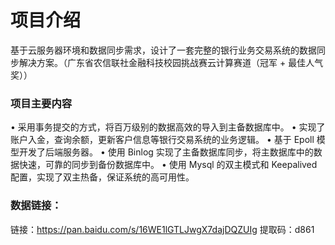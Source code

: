 # 项目介绍
基于云服务器环境和数据同步需求，设计了一套完整的银行业务交易系统的数据同步解决方案。（广东省农信联社金融科技校园挑战赛云计算赛道（冠军 + 最佳人气奖））
### 项目主要内容
• 采用事务提交的方式，将百万级别的数据高效的导入到主备数据库中。
• 实现了账户入金，查询余额，更新客户信息等银行交易系统的业务逻辑。
• 基于 Epoll 模型开发了后端服务器。
• 使用 Binlog 实现了主备数据库同步，将主数据库中的数据快速，可靠的同步到备份数据库中。
• 使用 Mysql 的双主模式和 Keepalived 配置，实现了双主热备，保证系统的高可用性。
### 数据链接：
链接：https://pan.baidu.com/s/16WE1lGTLJwgX7dajDQZUIg 
提取码：d861
